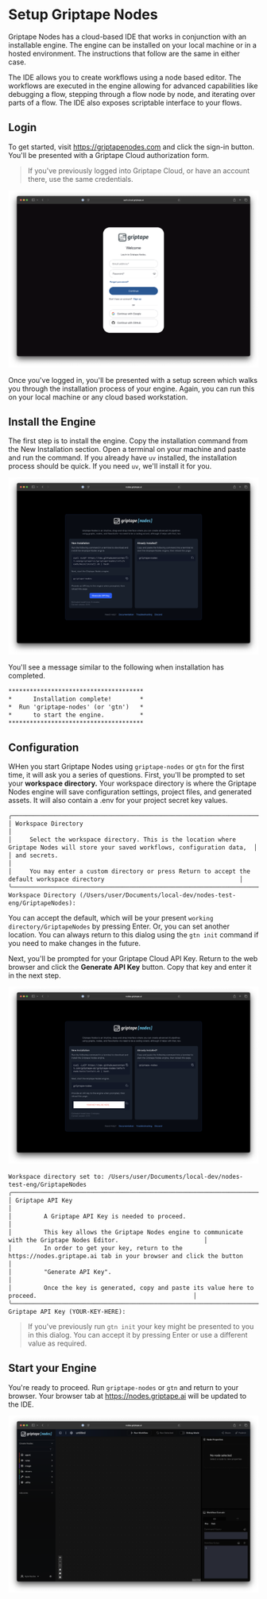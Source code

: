 # Setup Griptape Nodes

Griptape Nodes has a cloud-based IDE that works in conjunction with an installable engine. The engine can be installed on your local machine or in a hosted environment. The instructions that follow are the same in either case.

The IDE allows you to create workflows using a node based editor. The workflows are executed in the engine allowing for advanced capabilities like debugging a flow, stepping through a flow node by node, and iterating over parts of a flow. The IDE also exposes scriptable interface to your flows.

## Login

To get started, visit https://griptapenodes.com and click the sign-in button. You'll be presented with a Griptape Cloud authorization form.

> If you've previously logged into Griptape Cloud, or have an account there, use the same credentials.

![Login](assets/img/setup/setup-login.png)

Once you've logged in, you'll be presented with a setup screen which walks you through the installation process of your engine. Again, you can run this on your local machine or any cloud based workstation.

## Install the Engine

The first step is to install the engine. Copy the installation command from the New Installation section. Open a terminal on your machine and paste and run the command. If you already have `uv` installed, the installation process should be quick. If you need `uv`, we'll install it for you.

![Setup Two](assets/img/setup/setup-one.png)

You'll see a message similar to the following when installation has completed.

```
**************************************
*      Installation complete!        *
*  Run 'griptape-nodes' (or 'gtn')   *
*      to start the engine.          *
**************************************
```

## Configuration

WHen you start Griptape Nodes using `griptape-nodes` or `gtn` for the first time, it will ask you a series of questions. First, you'll be prompted to set your **workspace directory.** Your workspace directory is where the Griptape Nodes engine will save configuration settings, project files, and generated assets. It will also contain a .env for your project secret key values.

```
╭─────────────────────────────────────────────────────────────────────────────────────────────────────────────────────────────────────╮
│ Workspace Directory                                                                                                                 │
│     Select the workspace directory. This is the location where Griptape Nodes will store your saved workflows, configuration data,  │
│ and secrets.                                                                                                                        │
│     You may enter a custom directory or press Return to accept the default workspace directory                                      │
╰─────────────────────────────────────────────────────────────────────────────────────────────────────────────────────────────────────╯
Workspace Directory (/Users/user/Documents/local-dev/nodes-test-eng/GriptapeNodes):
```

You can accept the default, which will be your present `working directory/GriptapeNodes` by pressing Enter. Or, you can set another location. You can always return to this dialog using the `gtn init` command if you need to make changes in the future.

Next, you'll be prompted for your Griptape Cloud API Key. Return to the web browser and click the **Generate API Key** button. Copy that key and enter it in the next step.

![Setup Two](assets/img/setup/setup-two.png)

```
Workspace directory set to: /Users/user/Documents/local-dev/nodes-test-eng/GriptapeNodes
╭─────────────────────────────────────────────────────────────────────────────────────────────────────────────────────────╮
│ Griptape API Key                                                                                                        │
│         A Griptape API Key is needed to proceed.                                                                        │
│         This key allows the Griptape Nodes engine to communicate with the Griptape Nodes Editor.                        │
│         In order to get your key, return to the https://nodes.griptape.ai tab in your browser and click the button      │
│         "Generate API Key".                                                                                             │
│         Once the key is generated, copy and paste its value here to proceed.                                            │
╰─────────────────────────────────────────────────────────────────────────────────────────────────────────────────────────╯
Griptape API Key (YOUR-KEY-HERE):
```

> If you've previously run `gtn init` your key might be presented to you in this dialog. You can accept it by pressing Enter or use a different value as required.

## Start your Engine

You're ready to proceed. Run `griptape-nodes` or `gtn` and return to your browser. Your browser tab at https://nodes.griptape.ai will be updated to the IDE.

![Setup Three](assets/img/setup/setup-three.png)
